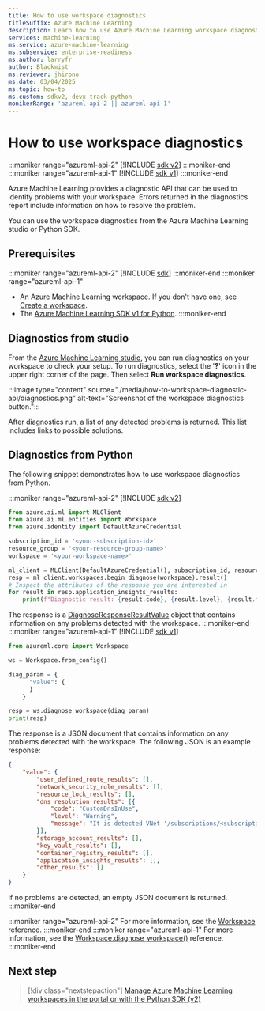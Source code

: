 ```yaml
---
title: How to use workspace diagnostics
titleSuffix: Azure Machine Learning
description: Learn how to use Azure Machine Learning workspace diagnostics in the Azure portal or with the Python SDK.
services: machine-learning
ms.service: azure-machine-learning
ms.subservice: enterprise-readiness
ms.author: larryfr
author: Blackmist
ms.reviewer: jhirono
ms.date: 03/04/2025
ms.topic: how-to
ms.custom: sdkv2, devx-track-python
monikerRange: 'azureml-api-2 || azureml-api-1'
---
```


# How to use workspace diagnostics

:::moniker range="azureml-api-2"
[!INCLUDE [sdk v2](includes/machine-learning-sdk-v2.md)]
:::moniker-end
:::moniker range="azureml-api-1"
[!INCLUDE [sdk v1](includes/machine-learning-sdk-v1.md)]
:::moniker-end

Azure Machine Learning provides a diagnostic API that can be used to identify problems with your workspace. Errors returned in the diagnostics report include information on how to resolve the problem.

You can use the workspace diagnostics from the Azure Machine Learning studio or Python SDK.

## Prerequisites

:::moniker range="azureml-api-2"
[!INCLUDE [sdk](includes/machine-learning-sdk-v2-prereqs.md)]
:::moniker-end
:::moniker range="azureml-api-1"
* An Azure Machine Learning workspace. If you don't have one, see [Create a workspace](quickstart-create-resources.md).
* The [Azure Machine Learning SDK v1 for Python](/python/api/overview/azure/ml).
:::moniker-end

## Diagnostics from studio

From the [Azure Machine Learning studio](https://ml.azure.com), you can run diagnostics on your workspace to check your setup. To run diagnostics, select the '__?__' icon in the upper right corner of the page. Then select __Run workspace diagnostics__.

:::image type="content" source="./media/how-to-workspace-diagnostic-api/diagnostics.png" alt-text="Screenshot of the workspace diagnostics button.":::

After diagnostics run, a list of any detected problems is returned. This list includes links to possible solutions.

## Diagnostics from Python

The following snippet demonstrates how to use workspace diagnostics from Python.

:::moniker range="azureml-api-2"
[!INCLUDE [sdk v2](includes/machine-learning-sdk-v2.md)]

```python
from azure.ai.ml import MLClient
from azure.ai.ml.entities import Workspace
from azure.identity import DefaultAzureCredential

subscription_id = '<your-subscription-id>'
resource_group = '<your-resource-group-name>'
workspace = '<your-workspace-name>'

ml_client = MLClient(DefaultAzureCredential(), subscription_id, resource_group)
resp = ml_client.workspaces.begin_diagnose(workspace).result()
# Inspect the attributes of the response you are interested in
for result in resp.application_insights_results:
    print(f"Diagnostic result: {result.code}, {result.level}, {result.message}")

```

The response is a [DiagnoseResponseResultValue](/python/api/azure-ai-ml/azure.ai.ml.entities.diagnoseresponseresultvalue) object that contains information on any problems detected with the workspace.
:::moniker-end
:::moniker range="azureml-api-1"
[!INCLUDE [sdk v1](includes/machine-learning-sdk-v1.md)]

```python
from azureml.core import Workspace

ws = Workspace.from_config()

diag_param = {
      "value": {
      }
    }

resp = ws.diagnose_workspace(diag_param)
print(resp)
```

The response is a JSON document that contains information on any problems detected with the workspace. The following JSON is an example response:

```json
{
    "value": {
        "user_defined_route_results": [],
        "network_security_rule_results": [],
        "resource_lock_results": [],
        "dns_resolution_results": [{
            "code": "CustomDnsInUse",
            "level": "Warning",
            "message": "It is detected VNet '/subscriptions/<subscription-id>/resourceGroups/<resource-group-name>/providers/Microsoft.Network/virtualNetworks/<virtual-network-name>' of private endpoint '/subscriptions/<subscription-id>/resourceGroups/<myresourcegroup>/providers/Microsoft.Network/privateEndpoints/<workspace-private-endpoint>' is not using Azure default DNS. You need to configure your DNS server and check https://learn.microsoft.com/azure/machine-learning/how-to-custom-dns to make sure the custom DNS is set up correctly."
        }],
        "storage_account_results": [],
        "key_vault_results": [],
        "container_registry_results": [],
        "application_insights_results": [],
        "other_results": []
    }
}
```

If no problems are detected, an empty JSON document is returned.
:::moniker-end

:::moniker range="azureml-api-2"
For more information, see the [Workspace](/python/api/azure-ai-ml/azure.ai.ml.entities.workspace) reference.
:::moniker-end
:::moniker range="azureml-api-1"
For more information, see the [Workspace.diagnose_workspace()](/python/api/azureml-core/azureml.core.workspace(class)#azureml-core-workspace-diagnose-workspace) reference.
:::moniker-end

## Next step

> [!div class="nextstepaction"]
> [Manage Azure Machine Learning workspaces in the portal or with the Python SDK (v2)](how-to-manage-workspace.md)
